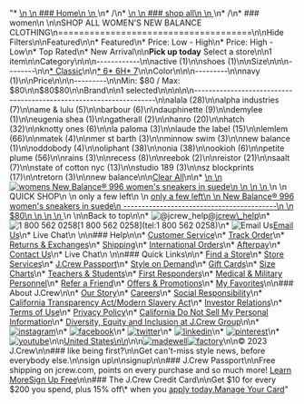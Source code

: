 "*   [\n    \n    ### Home\n    \n    ](/)\n*   /\n*   [\n    \n    ### shop all\n    \n    ](/all)\n*   /\n*   ### women\n    \n\nSHOP ALL WOMEN'S NEW BALANCE CLOTHING\n=====================================\n\nHide Filters\n\nFeatured\n\n*   Featured\n*   Price: Low - High\n*   Price: High - Low\n*   Top Rated\n*   New Arrival\n\n**Pick up today** Select a store\n\n1 item\n\nCategory\n\n\n------------\n\n[](/all/womens/categories/clothing?sub-categories=womens-shopall-active&brand=NEW%20BALANCE&crawl=no)active (1)\n\n[](/all/womens/categories/clothing?sub-categories=womens-shopall-shoes&brand=NEW%20BALANCE&crawl=no)shoes (1)\n\nSize\n\n\n--------\n\n[*   Classic](/all/womens/categories/clothing?brand=NEW%20BALANCE&crawl=no&fit=Classic)\n\n[*   6](/all/womens/categories/clothing?brand=NEW%20BALANCE&crawl=no&size=6%20MEDIUM)[*   6H](/all/womens/categories/clothing?brand=NEW%20BALANCE&crawl=no&size=6H%20MEDIUM)[*   7](/all/womens/categories/clothing?brand=NEW%20BALANCE&crawl=no&size=7%20MEDIUM)\n\nColor\n\n\n---------\n\n[](/all/womens/categories/clothing?brand=NEW%20BALANCE&crawl=no&l_color=root-navy)navy (1)\n\nPrice\n\n\n---------\n\nMin: $80 / Max: $80\n\n$80$80\n\nBrand\n\n1 selected[](/all/womens/categories/clothing?crawl=no)\n\n\n\n\n-------------------------------------------------------------------\n\n[](/all/womens/categories/clothing?brand=ALALA,NEW%20BALANCE&crawl=no)alala (28)\n\n[](/all/womens/categories/clothing?brand=ALPHA%20INDUSTRIES,NEW%20BALANCE&crawl=no)alpha industries (7)\n\n[](/all/womens/categories/clothing?brand=AME%20%26%20LULU,NEW%20BALANCE&crawl=no)ame & lulu (5)\n\n[](/all/womens/categories/clothing?brand=BARBOUR,NEW%20BALANCE&crawl=no)barbour (6)\n\n[](/all/womens/categories/clothing?brand=DAUPHINETTE,NEW%20BALANCE&crawl=no)dauphinette (9)\n\n[](/all/womens/categories/clothing?brand=DEMYLEE,NEW%20BALANCE&crawl=no)demylee (1)\n\n[](/all/womens/categories/clothing?brand=EUGENIA%20SHEA,NEW%20BALANCE&crawl=no)eugenia shea (1)\n\n[](/all/womens/categories/clothing?brand=GATHERALL,NEW%20BALANCE&crawl=no)gatherall (2)\n\n[](/all/womens/categories/clothing?brand=HANRO,NEW%20BALANCE&crawl=no)hanro (20)\n\n[](/all/womens/categories/clothing?brand=HATCH,NEW%20BALANCE&crawl=no)hatch (32)\n\n[](/all/womens/categories/clothing?brand=KNOTTY%20ONES,NEW%20BALANCE&crawl=no)knotty ones (6)\n\n[](/all/womens/categories/clothing?brand=LA%20PALOMA,NEW%20BALANCE&crawl=no)la paloma (3)\n\n[](/all/womens/categories/clothing?brand=LAUDE%20THE%20LABEL,NEW%20BALANCE&crawl=no)laude the label (15)\n\n[](/all/womens/categories/clothing?brand=LEMLEM,NEW%20BALANCE&crawl=no)lemlem (66)\n\n[](/all/womens/categories/clothing?brand=MATEK,NEW%20BALANCE&crawl=no)matek (4)\n\n[](/all/womens/categories/clothing?brand=MER%20ST%20BARTH,NEW%20BALANCE&crawl=no)mer st barth (3)\n\n[](/all/womens/categories/clothing?brand=MINNOW%20SWIM,NEW%20BALANCE&crawl=no)minnow swim (3)\n\n[](/all/womens/categories/clothing?crawl=no)new balance (1)\n\n[](/all/womens/categories/clothing?brand=NEW%20BALANCE,ODDOBODY&crawl=no)oddobody (4)\n\n[](/all/womens/categories/clothing?brand=NEW%20BALANCE,OLIPHANT&crawl=no)oliphant (38)\n\n[](/all/womens/categories/clothing?brand=NEW%20BALANCE,ONIA&crawl=no)onia (38)\n\n[](/all/womens/categories/clothing?brand=NEW%20BALANCE,OOKIOH&crawl=no)ookioh (6)\n\n[](/all/womens/categories/clothing?brand=NEW%20BALANCE,PETITE%20PLUME&crawl=no)petite plume (56)\n\n[](/all/womens/categories/clothing?brand=NEW%20BALANCE,RAINS&crawl=no)rains (3)\n\n[](/all/womens/categories/clothing?brand=NEW%20BALANCE,RECESS&crawl=no)recess (8)\n\n[](/all/womens/categories/clothing?brand=NEW%20BALANCE,REEBOK&crawl=no)reebok (2)\n\n[](/all/womens/categories/clothing?brand=NEW%20BALANCE,REISTOR&crawl=no)reistor (21)\n\n[](/all/womens/categories/clothing?brand=NEW%20BALANCE,SAALT&crawl=no)saalt (7)\n\n[](/all/womens/categories/clothing?brand=NEW%20BALANCE,STATE%20OF%20COTTON%20NYC&crawl=no)state of cotton nyc (13)\n\n[](/all/womens/categories/clothing?brand=NEW%20BALANCE,STUDIO%20189&crawl=no)studio 189 (3)\n\n[](/all/womens/categories/clothing?brand=NEW%20BALANCE,SZ%20BLOCKPRINTS&crawl=no)sz blockprints (17)\n\n[](/all/womens/categories/clothing?brand=NEW%20BALANCE,TRETORN&crawl=no)tretorn (3)\n\nnew balance[](/all/womens/categories/clothing?crawl=no)\n\n[Clear All](/all/womens/categories/clothing?crawl=no)\n\n*   [\n    \n    ![womens New Balance&reg; 996 women&apos;s sneakers in suede](https://www.jcrew.com/s7-img-facade/AR522_EB7522?hei=640&crop=0,0,512,0)\n    \n    \n    \n    ](/p/womens/categories/clothing/active/new-balancereg-996-womenaposs-sneakers-in-suede/AR522?display=standard&fit=Classic&color_name=navy/sand&colorProductCode=AR522)\n    \n    QUICK SHOP\n    \n    only a few left\n    \n    [only a few left\n    \n    New Balance® 996 women's sneakers in suede\n    ------------------------------------------\n    \n    $80\n    \n    \n    \n    ](/p/womens/categories/clothing/active/new-balancereg-996-womenaposs-sneakers-in-suede/AR522?display=standard&fit=Classic&color_name=navy/sand&colorProductCode=AR522)\n    \n\nBack to top\n\n*   ![@jcrew_help](/next-static/images/sidecar-modules/footer/twitter-2.svg)[@jcrew\\_help](https://twitter.com/jcrew_help)\n*   ![1 800 562 0258](/next-static/images/sidecar-modules/footer/phone-2.svg)[1 800 562 0258](tel:1 800 562 0258)\n*   ![Email Us](/next-static/images/sidecar-modules/footer/email.svg)[Email Us](mailto:help@jcrew.com)\n*   Live Chat\n    \n\n### Help\n\n*   [Customer Service](/help/customer-service)\n*   [Track Order](/help/order-status)\n*   [Returns & Exchanges](/help/returns-exchanges)\n*   [Shipping](/help/shipping-handling)\n*   [International Orders](/help/international-orders)\n*   [Afterpay](/afterpay-faq)\n*   [Contact Us](/help/contact-us)\n*   Live Chat\n    \n\n### Quick Links\n\n*   [Find a Store](https://stores.jcrew.com/search)\n*   [Store Services](/s/store-services)\n*   [J.Crew Passport](/s/rewards)\n*   [Style on Demand](/s/style-on-demand)\n*   [Gift Cards](/help/gift-card)\n*   [Size Charts](/r/size-charts)\n*   [Teachers & Students](/s/teacher-student-discount)\n*   [First Responders](/s/military-medical-first-responder-discount)\n*   [Medical & Military Personnel](/s/military-medical-first-responder-discount)\n*   [Refer a Friend](/share)\n*   [Offers & Promotions](/best-deals)\n*   [My Favorites](/favorites)\n\n### About J.Crew\n\n*   [Our Story](/s/aboutus)\n*   [Careers](https://jobs.jcrew.com)\n*   [Social Responsibility](/s/corporate-responsibility)\n*   [California Transparency Act/Modern Slavery Act](/s/CSR-california-transparency-act)\n*   [Investor Relations](https://investors.jcrew.com)\n*   [Terms of Use](/help/terms-of-use)\n*   [Privacy Policy](/help/privacy-policy)\n*   [California Do Not Sell My Personal Information](https://jcrew.clarip.com/dsr/create?brand=jcrew&type=3)\n*   [Diversity, Equity and Inclusion at J.Crew Group](/s/diversity-equity-inclusion)\n\n*   [![instagram](/next-static/images/sidecar-modules/footer/instagram-2.svg)](http://instagram.com/jcrew)\n*   [![facebook](/next-static/images/sidecar-modules/footer/facebook-2.svg)](https://www.facebook.com/jcrew)\n*   [![twitter](/next-static/images/sidecar-modules/footer/twitter-2.svg)](https://twitter.com/jcrew)\n*   [![linkedin](/next-static/images/sidecar-modules/footer/linkedin.svg)](https://www.linkedin.com/company/j-crew)\n*   [![pinterest](/next-static/images/sidecar-modules/footer/pinterest-2.svg)](http://pinterest.com/jcrew/)\n*   [![youtube](/next-static/images/sidecar-modules/footer/youtube-2.svg)](http://www.youtube.com/user/jcrewinsider)\n\n[United States\n\n](/r/context-chooser)\n\n[![madewell](/next-static/images/sidecar-modules/footer/madewell.svg)](https://www.madewell.com)[![factory](/next-static/images/sidecar-modules/navigation/jcrew-factory-logo-black.svg)](https://factory.jcrew.com)\n\n© 2023 J.Crew\n\n### like being first?\n\nGet can't-miss style news, before everybody else.\n\nsign up\n\nsignup\n\n### J.Crew Passport\n\nFree shipping on jcrew.com, points on every purchase and so much more! [Learn More](/s/rewards)[Sign Up Free](/?register=true)\n\n### The J.Crew Credit Card\n\nGet $10 for every $200 you spend, plus 15% off\\* when you [apply today.](/s/credit-card)[Manage Your Card](https://d.comenity.net/jcrew/)"